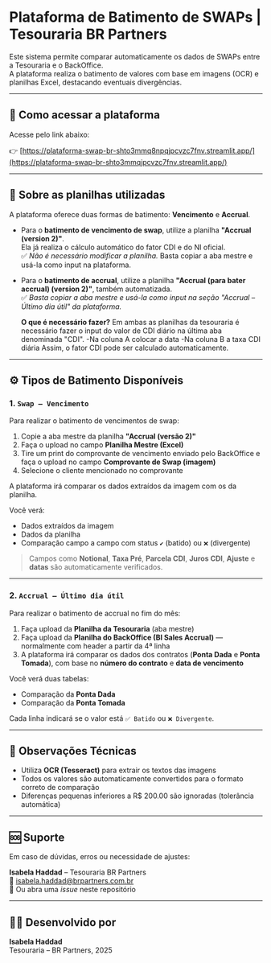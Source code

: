 # Plataforma de Batimento de SWAPs | Tesouraria BR Partners

Este sistema permite comparar automaticamente os dados de SWAPs entre a Tesouraria e o BackOffice.  
A plataforma realiza o batimento de valores com base em imagens (OCR) e planilhas Excel, destacando eventuais divergências.

---

## 🔗 Como acessar a plataforma

Acesse pelo link abaixo:

👉 [https://plataforma-swap-br-shto3mmq8npqjpcvzc7fnv.streamlit.app/](https://plataforma-swap-br-shto3mmqjpcvzc7fnv.streamlit.app/)

---

## 📌 Sobre as planilhas utilizadas

A plataforma oferece duas formas de batimento: **Vencimento** e **Accrual**.

- Para o **batimento de vencimento de swap**, utilize a planilha **"Accrual (version 2)"**.  
  Ela já realiza o cálculo automático do fator CDI e do NI oficial.  
  ✅ *Não é necessário modificar a planilha.* Basta copiar a aba mestre e usá-la como input na plataforma.

- Para o **batimento de accrual**, utilize a planilha **"Accrual (para bater accrual) (version 2)"**, também automatizada.  
  ✅ *Basta copiar a aba mestre e usá-la como input na seção "Accrual – Último dia útil" da plataforma.*

  **O que é necessário fazer?**
  Em ambas as planilhas da tesouraria é necessário fazer o input do valor de CDI diário na última aba denominada "CDI".
  -Na coluna A colocar a data
  -Na coluna B a taxa CDI diária
  Assim, o fator CDI pode ser calculado automaticamente. 
---

## ⚙️ Tipos de Batimento Disponíveis

### 1. `Swap – Vencimento`

Para realizar o batimento de vencimentos de swap:

1. Copie a aba mestre da planilha **"Accrual (versão 2)"**
2. Faça o upload no campo **Planilha Mestre (Excel)**
3. Tire um print do comprovante de vencimento enviado pelo BackOffice e faça o upload no campo **Comprovante de Swap (imagem)**
4. Selecione o cliente mencionado no comprovante

A plataforma irá comparar os dados extraídos da imagem com os da planilha.

Você verá:

- Dados extraídos da imagem
- Dados da planilha
- Comparação campo a campo com status `✔️` (batido) ou `❌` (divergente)

> Campos como **Notional**, **Taxa Pré**, **Parcela CDI**, **Juros CDI**, **Ajuste** e **datas** são automaticamente verificados.

---

### 2. `Accrual – Último dia útil`

Para realizar o batimento de accrual no fim do mês:

1. Faça upload da **Planilha da Tesouraria** (aba mestre)
2. Faça upload da **Planilha do BackOffice (BI Sales Accrual)** — normalmente com header a partir da 4ª linha
3. A plataforma irá comparar os dados dos contratos (**Ponta Dada** e **Ponta Tomada**), com base no **número do contrato** e **data de vencimento**

Você verá duas tabelas:

- Comparação da **Ponta Dada**
- Comparação da **Ponta Tomada**

Cada linha indicará se o valor está `✅ Batido` ou `❌ Divergente`.

---

## 🧠 Observações Técnicas

- Utiliza **OCR (Tesseract)** para extrair os textos das imagens
- Todos os valores são automaticamente convertidos para o formato correto de comparação
- Diferenças pequenas inferiores a R$ 200.00 são ignoradas (tolerância automática)

---

## 🆘 Suporte

Em caso de dúvidas, erros ou necessidade de ajustes:

**Isabela Haddad** – Tesouraria BR Partners  
📧 isabela.haddad@brpartners.com.br  
📂 Ou abra uma *issue* neste repositório

---

## 👩‍💻 Desenvolvido por

**Isabela Haddad**  
Tesouraria – BR Partners, 2025
